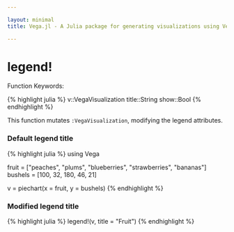 ```yaml
---

layout: minimal
title: Vega.jl - A Julia package for generating visualizations using Vega

---
```


# legend!

Function Keywords:

{% highlight julia %}
v::VegaVisualization
title::String
show::Bool
{% endhighlight %}

This function mutates `:VegaVisualization`, modifying the legend attributes.

### Default legend title
{% highlight julia %}
using Vega

fruit = ["peaches", "plums", "blueberries", "strawberries", "bananas"]
bushels = [100, 32, 180, 46, 21]

v = piechart(x = fruit, y = bushels)
{% endhighlight %}

<div id="defaultlegend"></div>
<script type="text/javascript">
parse("defaultlegend",
          {"name":"Vega Visualization","height":250,"padding":"auto","marks":[{"properties":{"enter":{"innerRadius":{"value":0},"stroke":{"value":"white"},"startAngle":{"field":"layout_start"},"x":{"mult":0.5,"group":"width"},"outerRadius":{"value":250},"endAngle":{"field":"layout_end"},"fill":{"field":"x","scale":"group"},"y":{"mult":0.5,"group":"height"}}},"from":{"data":"table","transform":[{"field":"y","type":"pie"}]},"type":"arc"}],"data":[{"name":"table","values":[{"x":"peaches","y2":0,"group":1,"y":100},{"x":"plums","y2":0,"group":1,"y":32},{"x":"blueberries","y2":0,"group":1,"y":180},{"x":"strawberries","y2":0,"group":1,"y":46},{"x":"bananas","y2":0,"group":1,"y":21}]}],"scales":[{"name":"group","range":["rgb(166,206,227)","rgb( 31,120,180)","rgb(178,223,138)","rgb( 51,160, 44)","rgb(251,154,153)","rgb(227, 26, 28)","rgb(253,191,111)","rgb(255,127,  0)","rgb(202,178,214)","rgb(106, 61,154)","rgb(255,255,153)","rgb(177, 89, 40)"],"domain":{"data":"table","field":"x"},"type":"ordinal"}],"width":250,"legends":[{"title":"group","fill":"group"}]}

    );
</script>

### Modified legend title

{% highlight julia %}
legend!(v, title = "Fruit")
{% endhighlight %}

<div id="legendchange"></div>
<script type="text/javascript">
parse("legendchange",
          {"name":"Vega Visualization","height":250,"padding":"auto","marks":[{"properties":{"enter":{"innerRadius":{"value":0},"stroke":{"value":"white"},"startAngle":{"field":"layout_start"},"x":{"mult":0.5,"group":"width"},"outerRadius":{"value":250},"endAngle":{"field":"layout_end"},"fill":{"field":"x","scale":"group"},"y":{"mult":0.5,"group":"height"}}},"from":{"data":"table","transform":[{"field":"y","type":"pie"}]},"type":"arc"}],"data":[{"name":"table","values":[{"x":"peaches","y2":0,"group":1,"y":100},{"x":"plums","y2":0,"group":1,"y":32},{"x":"blueberries","y2":0,"group":1,"y":180},{"x":"strawberries","y2":0,"group":1,"y":46},{"x":"bananas","y2":0,"group":1,"y":21}]}],"scales":[{"name":"group","range":["rgb(166,206,227)","rgb( 31,120,180)","rgb(178,223,138)","rgb( 51,160, 44)","rgb(251,154,153)","rgb(227, 26, 28)","rgb(253,191,111)","rgb(255,127,  0)","rgb(202,178,214)","rgb(106, 61,154)","rgb(255,255,153)","rgb(177, 89, 40)"],"domain":{"data":"table","field":"x"},"type":"ordinal"}],"width":250,"legends":[{"title":"Fruit","fill":"group"}]}

    );
</script>